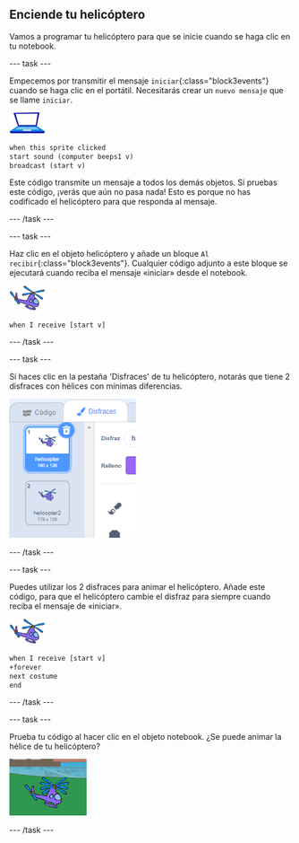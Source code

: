## Enciende tu helicóptero

Vamos a programar tu helicóptero para que se inicie cuando se haga clic en tu notebook.

--- task ---

Empecemos por transmitir el mensaje `iniciar`{:class="block3events"} cuando se haga clic en el portátil. Necesitarás crear un `nuevo mensaje` que se llame `iniciar`.

![objeto notebook](images/laptop-sprite.png)

```blocks3
when this sprite clicked
start sound (computer beeps1 v)
broadcast (start v)
```

Este código transmite un mensaje a todos los demás objetos. Si pruebas este código, ¡verás que aún no pasa nada! Esto es porque no has codificado el helicóptero para que responda al mensaje.

--- /task ---

--- task ---

Haz clic en el objeto helicóptero y añade un bloque `Al recibir`{:class="block3events"}. Cualquier código adjunto a este bloque se ejecutará cuando reciba el mensaje «iniciar» desde el notebook.

![objeto helicóptero](images/helicopter-sprite.png)

```blocks3
when I receive [start v]
```

--- /task ---

--- task ---

Si haces clic en la pestaña 'Disfraces' de tu helicóptero, notarás que tiene 2 disfraces con hélices con mínimas diferencias.

![disfraces de helicóptero](images/toys-helicopter-costumes.png)

--- /task ---

--- task ---

Puedes utilizar los 2 disfraces para animar el helicóptero. Añade este código, para que el helicóptero cambie el disfraz para siempre cuando reciba el mensaje de «iniciar».

![objeto helicóptero](images/helicopter-sprite.png)

```blocks3
when I receive [start v]
+forever
next costume
end
```

--- /task ---

--- task ---

Prueba tu código al hacer clic en el objeto notebook. ¿Se puede animar la hélice de tu helicóptero?

![turnos del helicóptero en movimiento](images/toys-helicopter-animation-test.png)

--- /task ---
